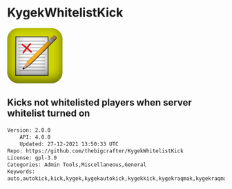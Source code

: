 # KygekWhitelistKick
<img src="https://raw.githubusercontent.com/KygekTeam/KygekWhitelistKick/2695c9b7d354b64e60e6558012cc8c20b8989517/icon.png" width="128" height="128" />

## Kicks not whitelisted players when server whitelist turned on
```properties
Version: 2.0.0
    API: 4.0.0
    Updated: 27-12-2021 13:50:33 UTC
Repo: https://github.com/thebigcrafter/KygekWhitelistKick
License: gpl-3.0
Categories: Admin Tools,Miscellaneous,General
Keywords: auto,autokick,kick,kygek,kygekautokick,kygekkick,kygekraqmak,kygekraqmakautokick,kygekraqmakkick,kygekraqmakwhitelist,kygekteamautokick,kygekteamkick,kygekteamwhitelist,kygekwhitelist,whitelist,whitelistkick
```